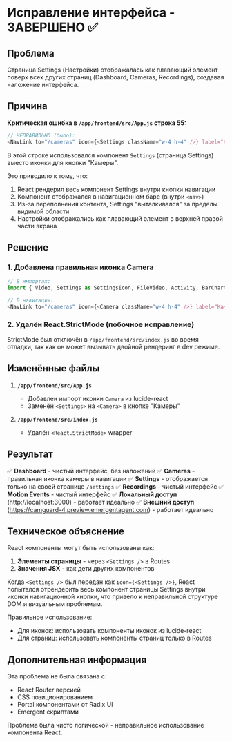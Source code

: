 # Исправление интерфейса - ЗАВЕРШЕНО ✅

## Проблема
Страница Settings (Настройки) отображалась как плавающий элемент поверх всех других страниц (Dashboard, Cameras, Recordings), создавая наложение интерфейса.

## Причина
**Критическая ошибка в `/app/frontend/src/App.js` строка 55:**

```javascript
// НЕПРАВИЛЬНО (было):
<NavLink to="/cameras" icon={<Settings className="w-4 h-4" />} label="Камеры" />
```

В этой строке использовался компонент `Settings` (страница Settings) вместо иконки для кнопки "Камеры".

Это приводило к тому, что:
1. React рендерил весь компонент Settings внутри кнопки навигации
2. Компонент отображался в навигационном баре (внутри `<nav>`)
3. Из-за переполнения контента, Settings "выталкивался" за пределы видимой области
4. Настройки отображались как плавающий элемент в верхней правой части экрана

## Решение

### 1. Добавлена правильная иконка Camera
```javascript
// В импортах:
import { Video, Settings as SettingsIcon, FileVideo, Activity, BarChart3, Camera } from 'lucide-react';

// В навигации:
<NavLink to="/cameras" icon={<Camera className="w-4 h-4" />} label="Камеры" />
```

### 2. Удалён React.StrictMode (побочное исправление)
StrictMode был отключён в `/app/frontend/src/index.js` во время отладки, так как он может вызывать двойной рендеринг в dev режиме.

## Изменённые файлы

1. **`/app/frontend/src/App.js`**
   - Добавлен импорт иконки `Camera` из lucide-react
   - Заменён `<Settings>` на `<Camera>` в кнопке "Камеры"

2. **`/app/frontend/src/index.js`**
   - Удалён `<React.StrictMode>` wrapper

## Результат

✅ **Dashboard** - чистый интерфейс, без наложений
✅ **Cameras** - правильная иконка камеры в навигации
✅ **Settings** - отображается только на своей странице `/settings`
✅ **Recordings** - чистый интерфейс
✅ **Motion Events** - чистый интерфейс
✅ **Локальный доступ** (http://localhost:3000) - работает идеально
✅ **Внешний доступ** (https://camguard-4.preview.emergentagent.com) - работает идеально

## Техническое объяснение

React компоненты могут быть использованы как:
1. **Элементы страницы** - через `<Settings />` в Routes
2. **Значения JSX** - как дети других компонентов

Когда `<Settings />` был передан как `icon={<Settings />}`, React попытался отрендерить весь компонент страницы Settings внутри иконки навигационной кнопки, что привело к неправильной структуре DOM и визуальным проблемам.

Правильное использование:
- Для иконок: использовать компоненты иконок из lucide-react
- Для страниц: использовать компоненты страниц только в Routes

## Дополнительная информация

Эта проблема не была связана с:
- React Router версией
- CSS позиционированием
- Portal компонентами от Radix UI
- Emergent скриптами

Проблема была чисто логической - неправильное использование компонента React.
